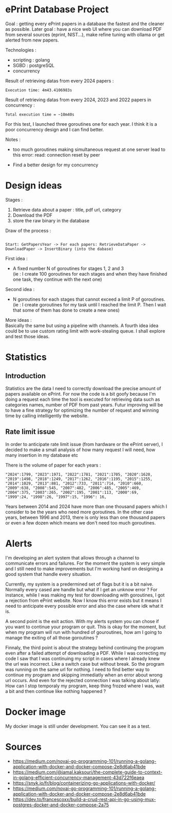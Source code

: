 # ePrint Database Project

Goal : getting every ePrint papers in a database the fastest and the cleaner as possible.
Later goal : have a nice web UI where you can download PDF from several sources (eprint, NIST...), make refine tuning with ollama or get alerted from new papers.

Technologies :
- scripting : golang
- SGBD : postgreSQL
- concurrency

Result of retrieving datas from every 2024 papers :
```
Execution time: 4m43.4106983s
```

Result of retrieving datas from every 2024, 2023 and 2022 papers in concurrency :
```
Total execution time = ~10m40s
```
For this test, I launched three goroutines one for each year. I think it is a poor concurrency design and I can find better.

Notes : 
- too much goroutines making simultaneous request at one server lead to this error:
read: connection reset by peer

- Find a better design for my concurrency

# Design ideas

Stages :
1) Retrieve data about a paper : title, pdf url, category
2) Download the PDF
3) store the raw binary in the database

Draw of the process :
```

Start: GetPapersYear -> For each papers: RetrieveDataPaper -> DownloadPaper -> InsertBinary (into the dabase)

```

First idea :
- A fixed number N of goroutines for stages 1, 2 and 3 <br/>
(ie : I create 100 goroutines for each stages and when they have finished one task, they continue with the next one)

Second idea :
- N goroutines for each stages that cannot exceed a limit P of goroutines. <br/>
(ie : I create goroutines for my task until I reached the limit P. Then I wait that some of them has done to create a new ones) 

More ideas : <br/>
Basically the same but using a pipeline with channels. A fourth idea idea could be to use custom rating limit with work-stealing queue.
I shall explore and test those ideas.


# Statistics 

## Introduction 

Statistics are the data I need to correctly download the precise amount of papers available on ePrint. For now the code is a bit goofy because I'm doing a request each time the tool is executed for retrieving data such as categories names, number of PDF from past years. Futur improving will be to have a fine strategy for optimizing the number of request and winning time by calling intelligently the website.


## Rate limit issue

In order to anticipate rate limit issue (from hardware or the ePrint server), I decided to make a small analysis of how many request I will need, how many insertion in my database etc

There is the volume of paper for each years :
```
"2024":1799, "2023":1971, "2022":1781, "2021":1705, "2020":1620,
"2019":1498, "2018":1249, "2017":1262, "2016":1195, "2015":1255, "2014":1029, "2013":881, "2012":733, "2011":714, "2010":660, 
"2009":638, "2008":545, "2007":482, "2006":485, "2005":469, "2004":375, "2003":265, "2002":195, "2001":113, "2000":69,
"1999":24, "1998":26, "1997":15, "1996": 16,

```

Years between 2014 and 2024 have more than one thousand papers which I consider to be the years who need more goroutines.
In the other case years, between 1996 and 2013, there is only less than one thousand papers or even a few dozen which means we don't need too much goroutines.


# Alerts

I'm developing an alert system that allows through a channel to communicate errors and failures. For the moment the system is very simple and I still need to make improvements but I'm working hard on designing a good system that handle every situation.

Currently, my system is a predermined set of flags but it is a bit naive. Normally every cased are handle but what if I get an unknow error ? For instance, while I was making my test for downloading with goroutines, I got a rejection from ePrint website. Now I know this error exists but it means I need to anticipate every possible error and also the case where idk what it is.

A second point is the exit action. With my alerts system you can chose if you want to continue your program or quit. This is okay for the moment, but when my program will run with hundred of gouroutines, how am I going to manage the exiting of all those goroutines ?

Finnaly, the third point is about the strategy behind continuing the program even after a failed attempt of downloading a PDF. While I was correcting my code I saw that I was continuing my script in cases where I already knew the url was incorrect. Like a switch case but without break. So the program was running on the same url for nothing. I need to find better way to continue my program and skipping immediatly when an error about wrong url occurs. And even for the rejected connection I was talking about latly: How can I stop temporaly my program, keep thing frozed where I was, wait a bit and then continue like nothing happened ? 

# Docker image

My docker image is still under development. You can see it as a test.


# Sources 
- https://medium.com/novai-go-programming-101/running-a-golang-application-with-docker-and-docker-compose-2e8d6ab41bde
- https://medium.com/@jamal.kaksouri/the-complete-guide-to-context-in-golang-efficient-concurrency-management-43d722f6eaea
- https://snyk.io/fr/blog/containerizing-go-applications-with-docker/
- https://medium.com/novai-go-programming-101/running-a-golang-application-with-docker-and-docker-compose-2e8d6ab41bde
- https://dev.to/francescoxx/build-a-crud-rest-api-in-go-using-mux-postgres-docker-and-docker-compose-2a75